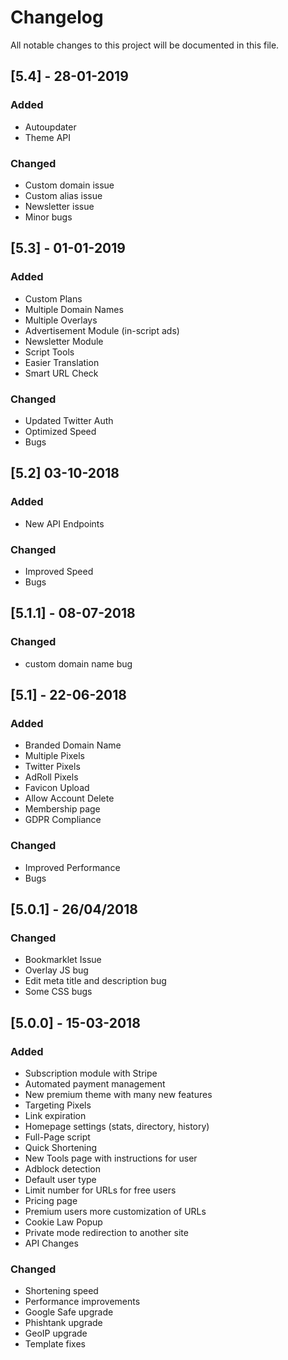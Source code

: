 # Changelog
All notable changes to this project will be documented in this file.
## [5.4] - 28-01-2019
### Added
- Autoupdater
- Theme API

### Changed
- Custom domain issue
- Custom alias issue
- Newsletter issue
- Minor bugs

## [5.3] - 01-01-2019
### Added
- Custom Plans
- Multiple Domain Names
- Multiple Overlays
- Advertisement Module (in-script ads)
- Newsletter Module
- Script Tools
- Easier Translation
- Smart URL Check

### Changed
- Updated Twitter Auth
- Optimized Speed
- Bugs


## [5.2] 03-10-2018
### Added
- New API Endpoints
### Changed
- Improved Speed
- Bugs

## [5.1.1] - 08-07-2018
### Changed
- custom domain name bug

## [5.1] - 22-06-2018
### Added
- Branded Domain Name
- Multiple Pixels
- Twitter Pixels
- AdRoll Pixels
- Favicon Upload
- Allow Account Delete
- Membership page
- GDPR Compliance
### Changed
- Improved Performance
- Bugs

## [5.0.1] - 26/04/2018
### Changed
- Bookmarklet Issue
- Overlay JS bug
- Edit meta title and description bug
- Some CSS bugs

## [5.0.0] - 15-03-2018
### Added
- Subscription module with Stripe
- Automated payment management
- New premium theme with many new features
- Targeting Pixels
- Link expiration
- Homepage settings (stats, directory, history)
- Full-Page script
- Quick Shortening
- New Tools page with instructions for user
- Adblock detection
- Default user type
- Limit number for URLs for free users
- Pricing page
- Premium users more customization of URLs
- Cookie Law Popup
- Private mode redirection to another site
- API Changes

### Changed
- Shortening speed 
- Performance improvements
- Google Safe upgrade
- Phishtank upgrade
- GeoIP upgrade
- Template fixes
